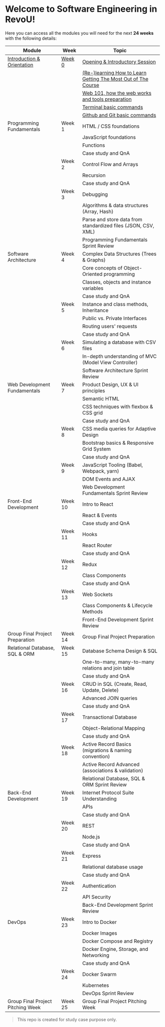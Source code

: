 # Welcome to Software Engineering in RevoU!

Here you can access all the modules you will need for the next **24 weeks** with the following details:

| **Module**                        | **Week** | **Topic**                                                     |
|-----------------------------------|----------|---------------------------------------------------------------|
| [Introduction & Orientation](https://github.com/vickymahfudy/draft_curri/tree/main/Module%2001%20-%20Introduction%20&%20Orientation)        | [Week 0](https://github.com/vickymahfudy/draft_curri/tree/main/Module%2001%20-%20Introduction%20&%20Orientation/Week%200)   | [Opening & Introductory Session](https://github.com/vickymahfudy/draft_curri/tree/main/Module%2001%20-%20Introduction%20&%20Orientation/Week%200/Day%201%20-%20Opening%20&%20Introductory%20Session)                                |
|                                   |          | [(Re-)learning How to Learn Getting The Most Out of The Course](https://github.com/vickymahfudy/draft_curri/tree/main/Module%2001%20-%20Introduction%20&%20Orientation/Week%200/Day%202%20-%20%28Re-%29learning%20How%20to%20Learn%20Getting%20The%20Most%20Out%20of%20The%20Course) |
|                                   |          | [Web 101, how the web works and tools preparation](https://github.com/vickymahfudy/draft_curri/tree/main/Module%2001%20-%20Introduction%20&%20Orientation/Week%200/Day%203%20-%20Web%20101,%20how%20the%20web%20works%20and%20tools%20preparation)              |
|                                   |          | [Terminal basic commands](https://github.com/vickymahfudy/draft_curri/tree/main/Module%2001%20-%20Introduction%20&%20Orientation/Week%200/Day%204%20-%20Terminal%20basic%20commands)                                       |
|                                   |          | [Github and Git basic commands](https://github.com/vickymahfudy/draft_curri/tree/main/Module%2001%20-%20Introduction%20&%20Orientation/Week%200/Day%205%20-%20Github%20and%20Git%20basic%20commands)                                 |
| Programming Fundamentals          | Week 1   | HTML / CSS foundations                                        |
|                                   |          | JavaScript foundations                                        |
|                                   |          | Functions                                                     |
|                                   |          | Case study and QnA                                            |
|                                   | Week 2   | Control Flow and Arrays                                       |
|                                   |          | Recursion                                                     |
|                                   |          | Case study and QnA                                            |
|                                   | Week 3   | Debugging                                                     |
|                                   |          | Algorithms & data structures (Array, Hash)                    |
|                                   |          | Parse and store data from standardized files (JSON, CSV, XML) |
|                                   |          | Programming Fundamentals Sprint Review                        |
| Software Architecture             | Week 4   | Complex Data Structures (Trees & Graphs)                      |
|                                   |          | Core concepts of Object-Oriented programming                  |
|                                   |          | Classes, objects and instance variables                       |
|                                   |          | Case study and QnA                                            |
|                                   | Week 5   | Instance and class methods, Inheritance                       |
|                                   |          | Public vs. Private Interfaces                                 |
|                                   |          | Routing users' requests                                       |
|                                   |          | Case study and QnA                                            |
|                                   | Week 6   | Simulating a database with CSV files                          |
|                                   |          | In-depth understanding of MVC (Model View Controller)         |
|                                   |          | Software Architecture Sprint Review                           |
| Web Development Fundamentals      | Week 7   | Product Design, UX & UI principles                            |
|                                   |          | Semantic HTML                                                 |
|                                   |          | CSS techniques with flexbox & CSS grid                        |
|                                   |          | Case study and QnA                                            |
|                                   | Week 8   | CSS media queries for Adaptive Design                         |
|                                   |          | Bootstrap basics & Responsive Grid System                     |
|                                   |          | Case study and QnA                                            |
|                                   | Week 9   | JavaScript Tooling (Babel, Webpack, yarn)                     |
|                                   |          | DOM Events and AJAX                                           |
|                                   |          | Web Development Fundamentals Sprint Review                    |
| Front-End Development             | Week 10  | Intro to React                                                |
|                                   |          | React & Events                                                |
|                                   |          | Case study and QnA                                            |
|                                   | Week 11  | Hooks                                                         |
|                                   |          | React Router                                                  |
|                                   |          | Case study and QnA                                            |
|                                   | Week 12  | Redux                                                         |
|                                   |          | Class Components                                              |
|                                   |          | Case study and QnA                                            |
|                                   | Week 13  | Web Sockets                                                   |
|                                   |          | Class Components & Lifecycle Methods                          |
|                                   |          | Front-End Development Sprint Review                           |
| Group Final Project Preparation   | Week 14  | Group Final Project Preparation                               |
| Relational Database, SQL & ORM    | Week 15  | Database Schema Design & SQL                                  |
|                                   |          | One-to-many, many-to-many relations and join table            |
|                                   |          | Case study and QnA                                            |
|                                   | Week 16  | CRUD in SQL (Create, Read, Update, Delete)                    |
|                                   |          | Advanced JOIN queries                                         |
|                                   |          | Case study and QnA                                            |
|                                   | Week 17  | Transactional Database                                        |
|                                   |          | Object-Relational Mapping                                     |
|                                   |          | Case study and QnA                                            |
|                                   | Week 18  | Active Record Basics (migrations & naming convention)         |
|                                   |          | Active Record Advanced (associations & validation)            |
|                                   |          | Relational Database, SQL & ORM Sprint Review                  |
| Back-End Development              | Week 19  | Internet Protocol Suite Understanding                         |
|                                   |          | APIs                                                          |
|                                   |          | Case study and QnA                                            |
|                                   | Week 20  | REST                                                          |
|                                   |          | Node.js                                                       |
|                                   |          | Case study and QnA                                            |
|                                   | Week 21  | Express                                                       |
|                                   |          | Relational database usage                                     |
|                                   |          | Case study and QnA                                            |
|                                   | Week 22  | Authentication                                                |
|                                   |          | API Security                                                  |
|                                   |          | Back-End Development Sprint Review                            |
| DevOps                            | Week 23  | Intro to Docker                                               |
|                                   |          | Docker Images                                                 |
|                                   |          | Docker Compose and Registry                                   |
|                                   |          | Docker Engine, Storage, and Networking                        |
|                                   |          | Case study and QnA                                            |
|                                   | Week 24  | Docker Swarm                                                  |
|                                   |          | Kubernetes                                                    |
|                                   |          | DevOps Sprint Review                                          |
| Group Final Project Pitching Week | Week 25  | Group Final Project Pitching Week                             |


> This repo is created for study case purpose only.
